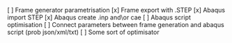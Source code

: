 [ ] Frame generator parametrisation
[x] Frame export with .STEP
[x] Abaqus import STEP
[x] Abaqus create .inp and\or cae
[ ] Abaqus script optimisation
[ ] Connect parameters between frame generation and abaqus script (prob json/xml/txt)
[ ] Some sort of optimisator
